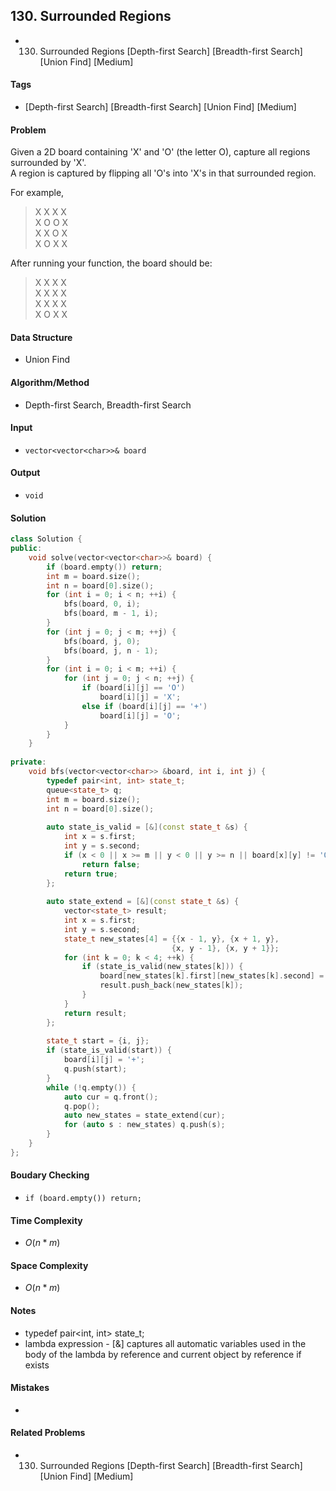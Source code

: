 ## 130. Surrounded Regions
- 130. Surrounded Regions [Depth-first Search] [Breadth-first Search] [Union Find] [Medium]

#### Tags
- [Depth-first Search] [Breadth-first Search] [Union Find] [Medium]

#### Problem
Given a 2D board containing 'X' and 'O' (the letter O), capture all regions surrounded by 'X'.  
A region is captured by flipping all 'O's into 'X's in that surrounded region.

For example,
> X X X X  
> X O O X  
> X X O X  
> X O X X

After running your function, the board should be:
> X X X X  
> X X X X  
> X X X X  
> X O X X  

#### Data Structure
- Union Find

#### Algorithm/Method
- Depth-first Search, Breadth-first Search

#### Input
- `vector<vector<char>>& board`

#### Output
- `void`

#### Solution
``` C++
class Solution {
public:
    void solve(vector<vector<char>>& board) {
        if (board.empty()) return;
        int m = board.size();
        int n = board[0].size();
        for (int i = 0; i < n; ++i) {
            bfs(board, 0, i);
            bfs(board, m - 1, i);
        }
        for (int j = 0; j < m; ++j) {
            bfs(board, j, 0);
            bfs(board, j, n - 1);
        }
        for (int i = 0; i < m; ++i) {
            for (int j = 0; j < n; ++j) {
                if (board[i][j] == 'O')
                    board[i][j] = 'X';
                else if (board[i][j] == '+')
                    board[i][j] = 'O';
            }
        }
    }
    
private:
    void bfs(vector<vector<char>> &board, int i, int j) {
        typedef pair<int, int> state_t;
        queue<state_t> q;
        int m = board.size();
        int n = board[0].size();
        
        auto state_is_valid = [&](const state_t &s) {
            int x = s.first;
            int y = s.second;
            if (x < 0 || x >= m || y < 0 || y >= n || board[x][y] != 'O')
                return false;
            return true;
        };
        
        auto state_extend = [&](const state_t &s) {
            vector<state_t> result;
            int x = s.first;
            int y = s.second;
            state_t new_states[4] = {{x - 1, y}, {x + 1, y},
                                    {x, y - 1}, {x, y + 1}};
            for (int k = 0; k < 4; ++k) {
                if (state_is_valid(new_states[k])) {
                    board[new_states[k].first][new_states[k].second] = '+';
                    result.push_back(new_states[k]);
                }
            }
            return result;
        };
        
        state_t start = {i, j};
        if (state_is_valid(start)) {
            board[i][j] = '+';
            q.push(start);
        }
        while (!q.empty()) {
            auto cur = q.front();
            q.pop();
            auto new_states = state_extend(cur);
            for (auto s : new_states) q.push(s);
        }
    }
};
```

#### Boudary Checking
- `if (board.empty()) return;`

#### Time Complexity
- $O(n*m)$

#### Space Complexity
- $O(n*m)$

#### Notes
- typedef pair<int, int> state_t;
- lambda expression - [&] captures all automatic variables used in the body of the lambda by reference and current object by reference if exists

#### Mistakes
- 

#### Related Problems
- 130. Surrounded Regions [Depth-first Search] [Breadth-first Search] [Union Find] [Medium]
